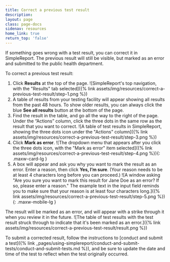 ```yaml
---
title: Correct a previous test result
description:
layout: page
class: page-docs
sidenav: resources
home_link: true
return_top: 'false'
---
```


If something goes wrong with a test result, you can correct it in SimpleReport. The previous result will still be visible, but marked as an error and submitted to the public health department.

To correct a previous test result:
1. Click **Results** at the top of the page.
![SimpleReport's top navigation, with the "Results" tab selected]({% link assets/img/resources/correct-a-previous-test-result/step-1.png %})
2. A table of results from your testing facility will appear showing all results from the past 48 hours. To show older results, you can always click the blue **See all results** button at the bottom of the page.
3. Find the result in the table, and go all the way to the right of the page. Under the “Actions” column, click the three dots in the same row as the result that you want to correct.
![A table of test results in SimpleReport, showing the three dots icon under the "Actions" column]({% link assets/img/resources/correct-a-previous-test-result/step-3.png %})
4. Click **Mark as error**.
![The dropdown menu that appears after you click the three dots icon, with the "Mark as error" item selected]({% link assets/img/resources/correct-a-previous-test-result/step-4.png %}){: .maxw-card-lg }
5. A box will appear and ask you why you want to mark the result as an error. Enter a reason, then click **Yes, I’m sure**. (Your reason needs to be at least 4 characters long before you can proceed.)
![A window asking "Are you sure you want to mark this result for Jane Doe as an error? If so, please enter a reason." The example text in the input field reminds you to make sure that your reason is at least four characters long.]({% link assets/img/resources/correct-a-previous-test-result/step-5.png %}){: .maxw-mobile-lg }

The result will be marked as an error, and will appear with a strike through it when you review it in the future.
![The table of test results with the test result struck through to indicate that it's been marked as an error.]({% link assets/img/resources/correct-a-previous-test-result/result.png %})

To submit a corrected result, follow the instructions to [conduct and submit a test]({% link _pages/using-simplereport/conduct-and-submit-tests/conduct-and-submit-tests.md %}), and be sure to update the date and time of the test to reflect when the test originally occurred.
